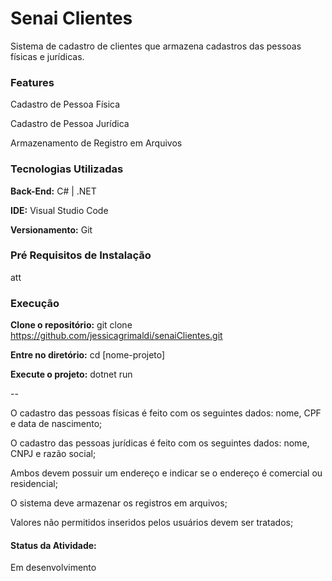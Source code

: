 # Senai Clientes
Sistema de cadastro de clientes que armazena cadastros das pessoas físicas e jurídicas.

### Features

Cadastro de Pessoa Física 

Cadastro de Pessoa Jurídica

Armazenamento de Registro em Arquivos

### Tecnologias Utilizadas

**Back-End:** C# | .NET 

**IDE:** Visual Studio Code

**Versionamento:** Git

### Pré Requisitos de Instalação
att 

### Execução

**Clone o repositório:** git clone https://github.com/jessicagrimaldi/senaiClientes.git
  
**Entre no diretório:** cd [nome-projeto]

**Execute o projeto:** dotnet run


--

O cadastro das pessoas físicas é feito com os seguintes dados: nome, CPF e data de nascimento;

O cadastro das pessoas jurídicas é feito com os seguintes dados: nome, CNPJ e razão social;

Ambos devem possuir um endereço e indicar se o endereço é comercial ou residencial;

O sistema deve armazenar os registros em arquivos; 

Valores não permitidos inseridos pelos usuários devem ser tratados; 




#### Status da Atividade: 

Em desenvolvimento
